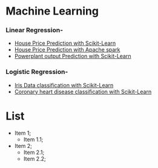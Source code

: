 # Machine Learning

### Linear Regression-

* [House Price Prediction with Scikit-Learn](https://github.com/rohankavari/MachineLearning/blob/main/Linear_regression.ipynb)
* [House Price Prediction with Apache spark](https://github.com/rohankavari/MachineLearning/blob/main/spark_Linear_regression.ipynb)
* [Powerplant output Prediction with Scikit-Learn](https://github.com/rohankavari/MachineLearning/blob/main/Energy_Prediction_of_Power_plant.ipynb)


### Logistic Regression-

* [Iris Data classification with Scikit-Learn](https://github.com/rohankavari/MachineLearning/blob/main/Logistic_Regression_balanced.ipynb)
* [Coronary heart disease classification with Scikit-Learn](https://github.com/rohankavari/MachineLearning/blob/main/Logistic_Regression_imbalanced.ipynb)


# List 
* Item 1;
	* Item 1.1;
* Item 2;
	* Item 2.1;
	* Item 2.2;
